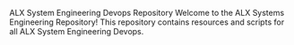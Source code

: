 ALX System Engineering Devops Repository
Welcome to the ALX Systems Engineering Repository! This repository contains resources and scripts for all ALX System Engineering Devops.